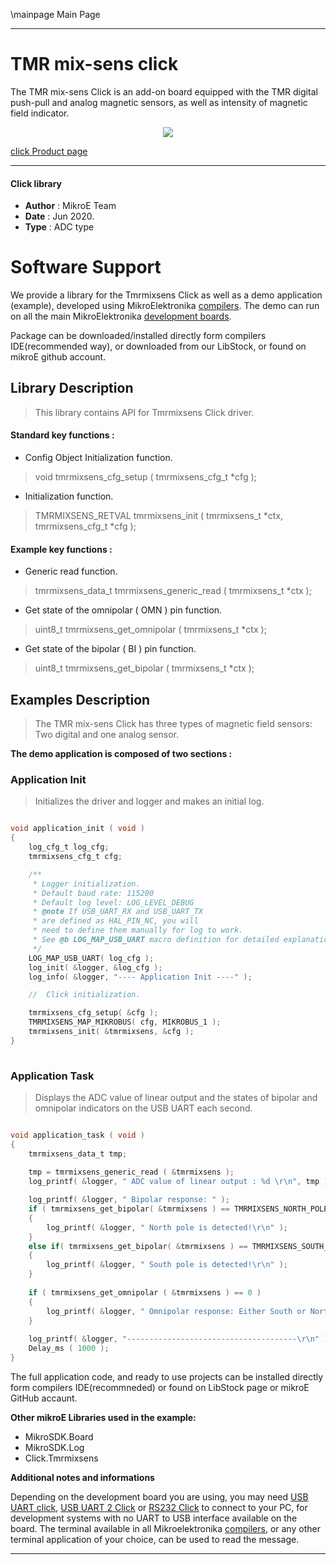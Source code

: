 \mainpage Main Page
 
---
# TMR mix-sens click

The TMR mix-sens Click is an add-on board equipped with the TMR digital push-pull and analog magnetic sensors, as well as intensity of magnetic field indicator.

<p align="center">
  <img src="https://download.mikroe.com/images/click_for_ide/tmrmixsens_click.png">
</p>

[click Product page](https://www.mikroe.com/tmr-mix-sens-click)

---


#### Click library 

- **Author**        : MikroE Team
- **Date**          : Jun 2020.
- **Type**          : ADC type


# Software Support

We provide a library for the Tmrmixsens Click 
as well as a demo application (example), developed using MikroElektronika 
[compilers](https://shop.mikroe.com/compilers). 
The demo can run on all the main MikroElektronika [development boards](https://shop.mikroe.com/development-boards).

Package can be downloaded/installed directly form compilers IDE(recommended way), or downloaded from our LibStock, or found on mikroE github account. 

## Library Description

> This library contains API for Tmrmixsens Click driver.

#### Standard key functions :

- Config Object Initialization function.
> void tmrmixsens_cfg_setup ( tmrmixsens_cfg_t *cfg ); 
 
- Initialization function.
> TMRMIXSENS_RETVAL tmrmixsens_init ( tmrmixsens_t *ctx, tmrmixsens_cfg_t *cfg );

#### Example key functions :

- Generic read function.
> tmrmixsens_data_t tmrmixsens_generic_read ( tmrmixsens_t *ctx );
 
- Get state of the omnipolar ( OMN ) pin function.
> uint8_t tmrmixsens_get_omnipolar ( tmrmixsens_t *ctx );

- Get state of the bipolar ( BI ) pin function.
> uint8_t tmrmixsens_get_bipolar ( tmrmixsens_t *ctx );

## Examples Description

> The TMR mix-sens Click has three types of magnetic field sensors: Two digital and one analog sensor. 

**The demo application is composed of two sections :**

### Application Init 

> Initializes the driver and logger and makes an initial log.

```c

void application_init ( void )
{
    log_cfg_t log_cfg;
    tmrmixsens_cfg_t cfg;

    /** 
     * Logger initialization.
     * Default baud rate: 115200
     * Default log level: LOG_LEVEL_DEBUG
     * @note If USB_UART_RX and USB_UART_TX 
     * are defined as HAL_PIN_NC, you will 
     * need to define them manually for log to work. 
     * See @b LOG_MAP_USB_UART macro definition for detailed explanation.
     */
    LOG_MAP_USB_UART( log_cfg );
    log_init( &logger, &log_cfg );
    log_info( &logger, "---- Application Init ----" );

    //  Click initialization.

    tmrmixsens_cfg_setup( &cfg );
    TMRMIXSENS_MAP_MIKROBUS( cfg, MIKROBUS_1 );
    tmrmixsens_init( &tmrmixsens, &cfg );
}
  
```

### Application Task

> Displays the ADC value of linear output and the states of bipolar and omnipolar indicators on the USB UART each second.

```c

void application_task ( void )
{
    tmrmixsens_data_t tmp;
    
    tmp = tmrmixsens_generic_read ( &tmrmixsens );
    log_printf( &logger, " ADC value of linear output : %d \r\n", tmp );

    log_printf( &logger, " Bipolar response: " );
    if ( tmrmixsens_get_bipolar( &tmrmixsens ) == TMRMIXSENS_NORTH_POLE )
    {
        log_printf( &logger, " North pole is detected!\r\n" );
    }
    else if( tmrmixsens_get_bipolar( &tmrmixsens ) == TMRMIXSENS_SOUTH_POLE )
    {
        log_printf( &logger, " South pole is detected!\r\n" );
    }
    
    if ( tmrmixsens_get_omnipolar ( &tmrmixsens ) == 0 )
    {
        log_printf( &logger, " Omnipolar response: Either South or North pole is detected!\r\n" );
    }
    
    log_printf( &logger, "--------------------------------------\r\n" );
    Delay_ms ( 1000 );
}  

```

The full application code, and ready to use projects can be  installed directly form compilers IDE(recommneded) or found on LibStock page or mikroE GitHub accaunt.

**Other mikroE Libraries used in the example:** 

- MikroSDK.Board
- MikroSDK.Log
- Click.Tmrmixsens

**Additional notes and informations**

Depending on the development board you are using, you may need 
[USB UART click](https://shop.mikroe.com/usb-uart-click), 
[USB UART 2 Click](https://shop.mikroe.com/usb-uart-2-click) or 
[RS232 Click](https://shop.mikroe.com/rs232-click) to connect to your PC, for 
development systems with no UART to USB interface available on the board. The 
terminal available in all Mikroelektronika 
[compilers](https://shop.mikroe.com/compilers), or any other terminal application 
of your choice, can be used to read the message.



---
